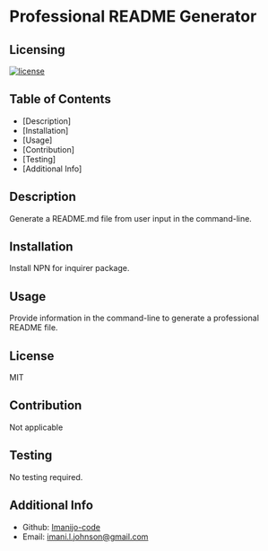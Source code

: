 # Professional README Generator

## Licensing 
[![license](https://img.shields.io/badge/license-undefined-blue)](https://shields.io)

## Table of Contents
- [Description] 
- [Installation]
- [Usage]
- [Contribution]
- [Testing]
- [Additional Info]

## Description
Generate a README.md file from user input in the command-line.

## Installation
Install NPN for inquirer package.

## Usage
Provide information in the command-line to generate a professional README file.

## License
MIT

## Contribution
Not applicable

## Testing
No testing required.

## Additional Info
- Github: [Imanijo-code](https://github.com/Imanijo-code)
- Email: imani.l.johnson@gmail.com 